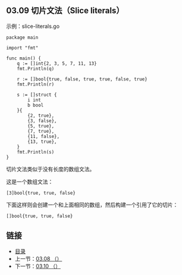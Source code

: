 ## 03.09 切片文法（Slice literals）

示例：slice-literals.go

    package main

    import "fmt"

    func main() {
    	q := []int{2, 3, 5, 7, 11, 13}
    	fmt.Println(q)

    	r := []bool{true, false, true, true, false, true}
    	fmt.Println(r)

    	s := []struct {
    		i int
    		b bool
    	}{
    		{2, true},
    		{3, false},
    		{5, true},
    		{7, true},
    		{11, false},
    		{13, true},
    	}
    	fmt.Println(s)
    }

切片文法类似于没有长度的数组文法。

这是一个数组文法：

    [3]bool{true, true, false}

下面这样则会创建一个和上面相同的数组，然后构建一个引用了它的切片：

    []bool{true, true, false}

## 链接
* [目录](https://github.com/alpha2018/go-zh/blob/master/tour/directory.md)
* 上一节：[03.08 （）](https://github.com/alpha2018/go-zh/blob/master/tour/03.08.md)
* 下一节：[03.10 （）](https://github.com/alpha2018/go-zh/blob/master/tour/03.10.md)
